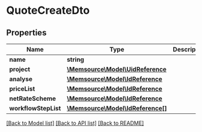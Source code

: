 # QuoteCreateDto

## Properties
Name | Type | Description | Notes
------------ | ------------- | ------------- | -------------
**name** | **string** |  | 
**project** | [**\Memsource\Model\UidReference**](UidReference.md) |  | 
**analyse** | [**\Memsource\Model\IdReference**](IdReference.md) |  | 
**priceList** | [**\Memsource\Model\IdReference**](IdReference.md) |  | 
**netRateScheme** | [**\Memsource\Model\IdReference**](IdReference.md) |  | [optional] 
**workflowStepList** | [**\Memsource\Model\IdReference[]**](IdReference.md) |  | [optional] 

[[Back to Model list]](../README.md#documentation-for-models) [[Back to API list]](../README.md#documentation-for-api-endpoints) [[Back to README]](../README.md)


